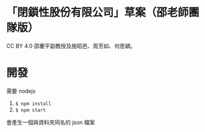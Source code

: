 # 「閉鎖性股份有限公司」草案（邵老師團隊版）

CC BY 4.0 邵慶平副教授及施昭邑、周芳如、何思穎。


# 開發

需要 nodejs

1. `$ npm install`
2. `$ npm start`

會產生一個與資料夾同名的 json 檔案
